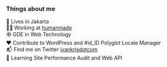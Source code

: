 ### Things about me

📍 Lives in Jakarta  
🧑‍💻 Working at [humanmade](https://github.com/humanmade/)  
🕸 GDE in Web Technology  
❤️ Contribute to WordPress and #id_ID Polyglot Locale Manager  
📬 Find me on Twitter [ivankrisdotcom](https://twitter.com/ivankrisdotcom)  
🌱 Learning Site Performance Audit and Web API

<!--
**ivankristianto/ivankristianto** is a ✨ _special_ ✨ repository because its `README.md` (this file) appears on your GitHub profile.

Here are some ideas to get you started:

- 🔭 I’m currently working on ...
- 🌱 I’m currently learning ...
- 👯 I’m looking to collaborate on ...
- 🤔 I’m looking for help with ...
- 💬 Ask me about ...
- 📫 How to reach me: ...
- 😄 Pronouns: ...
- ⚡ Fun fact: ...
-->
